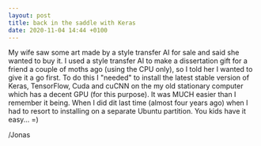 ```yaml
---
layout: post
title: back in the saddle with Keras
date: 2020-11-04 14:44 +0100
---
```


My wife saw some art made by a style transfer AI for sale and said she wanted to buy it. I used a style transfer
AI to make a dissertation gift for a friend a couple of moths ago (using the CPU only), so I told her I wanted to give it a go first.
To do this I "needed" to install the latest stable version of Keras, TensorFlow, Cuda and cuCNN on the my old
stationary computer which has a decent GPU (for this purpose). It was MUCH easier than I remember it being. When I did dit last
time (almost four years ago) when I had to resort to installing on a separate Ubuntu partition. You kids have it easy... =)

/Jonas
